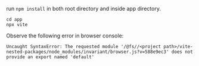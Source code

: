 run `npm install` in both root directory and inside app directory.

```
cd app
npx vite
```

Observe the following error in browser console:
```
Uncaught SyntaxError: The requested module '/@fs//<project path>/vite-nested-packages/node_modules/invariant/browser.js?v=588e9ec3' does not provide an export named 'default'
```
